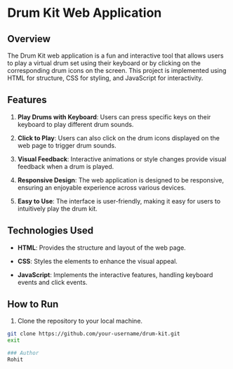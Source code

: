 # Drum Kit Web Application

## Overview

The Drum Kit web application is a fun and interactive tool that allows users to play a virtual drum set using their keyboard or by clicking on the corresponding drum icons on the screen. This project is implemented using HTML for structure, CSS for styling, and JavaScript for interactivity.

## Features

1. **Play Drums with Keyboard**: Users can press specific keys on their keyboard to play different drum sounds.

2. **Click to Play**: Users can also click on the drum icons displayed on the web page to trigger drum sounds.

3. **Visual Feedback**: Interactive animations or style changes provide visual feedback when a drum is played.

4. **Responsive Design**: The web application is designed to be responsive, ensuring an enjoyable experience across various devices.

5. **Easy to Use**: The interface is user-friendly, making it easy for users to intuitively play the drum kit.

## Technologies Used

- **HTML**: Provides the structure and layout of the web page.

- **CSS**: Styles the elements to enhance the visual appeal.

- **JavaScript**: Implements the interactive features, handling keyboard events and click events.

## How to Run

1. Clone the repository to your local machine.

```bash
git clone https://github.com/your-username/drum-kit.git
exit

### Author
Rohit
